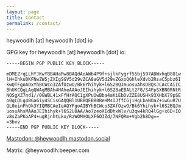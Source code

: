 ```yaml
---
layout: page
title: Contact
permalink: /contact/
---
```


heywoodlh [at] heywoodlh [dot] io

GPG key for heywoodlh [at] heywoodlh [dot] io:

```
-----BEGIN PGP PUBLIC KEY BLOCK-----

mDMEZrqLLhYJKwYBBAHaRw8BAQdAoAWb4P9f+sjlkFygrf55bj597ABWxhqB881w
lH+Ihku0KFNwZW5jZXIgSGV5d29vZCA8aGV5d29vZGxoQGhleXdvb2RsaC5pbz6I
kwQTFgoAOxYhBCWco3ZAfOzwO/Bk6Yhihyk+l6S2BQJmuosuAhsDBQsJCAcCAiIC
BhUKCQgLAgQWAgMBAh4HAheAAAoJEIhihyk+l6S28aEBALt2F8/S4FpSXBN0RNtR
NOSgXZ7nd1//0GWBL41xFfHrAQC1gXPuOwBba4aKiEbDvZZE8USHk93XHbX79pSE
o0qLDLg4BGa6iy4SCisGAQQBl1UBBQEBB0BeHMsIJffCGjiHgLbaNOaZ+iwGuR7U
QL0einFhOk3YIQMBCAeIeAQYFgoAIBYhBCWco3ZAfOzwO/Bk6Yhihyk+l6S2BQJm
uosuAhsMAAoJEIhihyk+l6S2U0AA/Ao7zeoXIdDhxWlv/u3qw4kRQ4lGg+x6D+IQ
v8sZaPKoAP4+ugRjnhtLko/RzWOMXOLXF6O3Zd/7NFQRm+Vgb2h8Dg==
=3bvv
-----END PGP PUBLIC KEY BLOCK-----
```

[Mastodon: @heywoodlh:mastodon.social](https://mastodon.social/@heywoodlh)

Matrix: @heywoodlh:beeper.com
